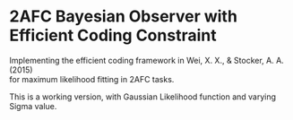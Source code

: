 # 2AFC Bayesian Observer with Efficient Coding Constraint 
Implementing the efficient coding framework in Wei, X. X., & Stocker, A. A. (2015)  
for maximum likelihood fitting in 2AFC tasks.  

This is a working version, with Gaussian Likelihood function and varying Sigma value. 

